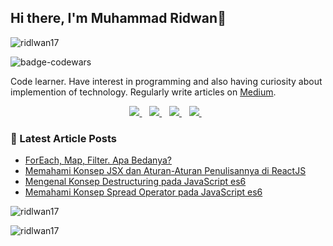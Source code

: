 ## Hi there, I'm Muhammad Ridwan👋 

<p align="left"> <img src="https://komarev.com/ghpvc/?username=ridlwan17&label=Profile%20views&color=0e75b6&style=flat" alt="ridlwan17" /> </p>

![badge-codewars](https://www.codewars.com/users/ridlwan17/badges/small)

Code learner. Have interest in programming and also having curiosity about implemention of technology. Regularly write articles on [Medium](https://dharidwan.medium.com/).

<p align='center'>
<a href="https://www.linkedin.com/in/dharidwanid/" target="blank">
  <img src="https://img.shields.io/badge/linkedin-%230077B5.svg?&style=for-the-badge&logo=linkedin&logoColor=white" />
</a>&nbsp;&nbsp;
<a href="https://medium.com/@dharidwan" target="blank">
  <img src="https://img.shields.io/badge/medium-%2312100E.svg?&style=for-the-badge&logo=medium&logoColor=white" />
</a>&nbsp;&nbsp;
<a href="https://id.quora.com/profile/Muhammad-Ridwan-123" target="blank">
  <img src="https://img.shields.io/badge/Quora-%23B92B27.svg?style=for-the-badge&logo=Quora&logoColor=white" />
</a>&nbsp;&nbsp;
<a href="https://instagram.com/dharidwanid" target="blank">
  <img src="https://img.shields.io/badge/instagram-%23E4405F.svg?&style=for-the-badge&logo=instagram&logoColor=white" />
</a>&nbsp;&nbsp;
</p>



### 📕 Latest Article Posts

<!-- BLOG-POST-LIST:START -->
- [ForEach, Map, Filter. Apa Bedanya?](https://dharidwan.medium.com/foreach-map-filter-apa-bedanya-belajar-javascript-es6-406dec70bdb9)
- [Memahami Konsep JSX dan Aturan-Aturan Penulisannya di ReactJS](https://dharidwan.medium.com/memahami-konsep-jsx-dan-aturan-aturan-penulisannya-di-reactjs-b3a62c3d1f41)
- [Mengenal Konsep Destructuring pada JavaScript es6](https://dharidwan.medium.com/mengenal-konsep-destructuring-pada-javascript-es6-1cbda05dd90a)
- [Memahami Konsep Spread Operator pada JavaScript es6](https://dharidwan.medium.com/memahami-konsep-spread-operator-pada-javascript-es6-fccf8c2f3f75)


<!-- BLOG-POST-LIST:END -->

<p><img src="https://github-readme-stats.vercel.app/api?username=ridlwan17&show_icons=true&theme=react&locale=en" alt="ridlwan17" /></p>

<p><img align="left" src="https://github-readme-stats.vercel.app/api/top-langs?username=ridlwan17&show_icons=true&locale=en&layout=compact&theme=react" alt="ridlwan17" /></p>



